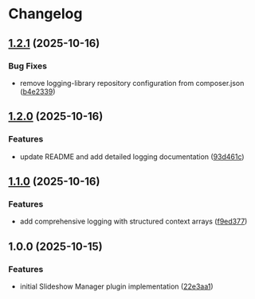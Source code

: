 # Changelog

## [1.2.1](https://github.com/LindemannRock/craft-slideshow-manager/compare/v1.2.0...v1.2.1) (2025-10-16)


### Bug Fixes

* remove logging-library repository configuration from composer.json ([b4e2339](https://github.com/LindemannRock/craft-slideshow-manager/commit/b4e2339045a8fc2b0ed6e4ffb89e7865efae908f))

## [1.2.0](https://github.com/LindemannRock/craft-slideshow-manager/compare/v1.1.0...v1.2.0) (2025-10-16)


### Features

* update README and add detailed logging documentation ([93d461c](https://github.com/LindemannRock/craft-slideshow-manager/commit/93d461cef0b0a9cfa84b458ddf83de22d56d079c))

## [1.1.0](https://github.com/LindemannRock/craft-slideshow-manager/compare/v1.0.0...v1.1.0) (2025-10-16)


### Features

* add comprehensive logging with structured context arrays ([f9ed377](https://github.com/LindemannRock/craft-slideshow-manager/commit/f9ed37786feb02a3fc0ae5bd466838fbe3326885))

## 1.0.0 (2025-10-15)


### Features

* initial Slideshow Manager plugin implementation ([22e3aa1](https://github.com/LindemannRock/craft-slideshow-manager/commit/22e3aa13e5728c101cf306c68c8e42664f66cc8a))
